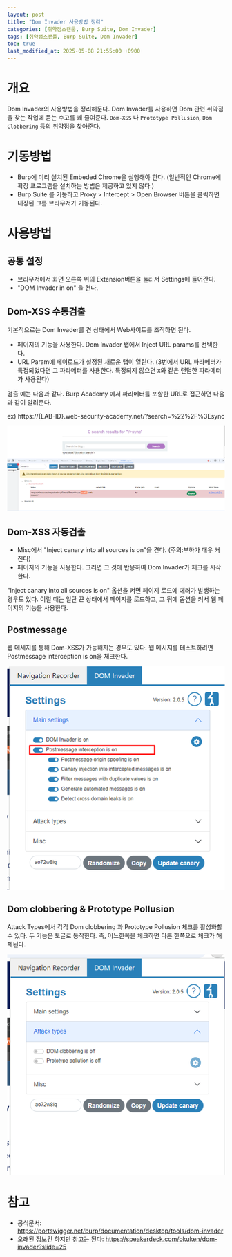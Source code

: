 ```yaml
---
layout: post
title: "Dom Invader 사용방법 정리"
categories: [취약점스캔툴, Burp Suite, Dom Invader]
tags: [취약점스캔툴, Burp Suite, Dom Invader]
toc: true
last_modified_at: 2025-05-08 21:55:00 +0900
---
```



# 개요
Dom Invader의 사용방법을 정리해둔다. Dom Invader를 사용하면 Dom 관련 취약점을 찾는 작업에 듣는 수고를 꽤 줄여준다. `Dom-XSS` 나 `Prototype Pollusion`, `Dom Clobbering` 등의 취약점을 찾아준다. 

# 기동방법
- Burp에 미리 설치된 Embeded Chrome을 실행해야 한다. (일반적인 Chrome에 확장 프로그램을 설치하는 방법은 제공하고 있지 않다.)
- Burp Suite 를 기동하고 Proxy > Intercept > Open Browser 버튼을 클릭하면 내장된 크롬 브라우저가 기동된다. 

# 사용방법

## 공통 설정
- 브라우저에서 화면 오른쪽 위의 Extension버튼을 눌러서 Settings에 들어간다.
- "DOM Invader in on" 을 켠다. 


## Dom-XSS 수동검출
기본적으로는 Dom Invader를 켠 상태에서 Web사이트를 조작하면 된다. 

- 페이지의 기능을 사용한다. Dom Invader 탭에서 Inject URL params를 선택한다. 
- URL Param에 페이로드가 설정된 새로운 탭이 열린다. (3번에서 URL 파라메터가 특정되었다면 그 파라메터를 사용한다. 특정되지 않으면 x와 같은 랜덤한 파라메터가 사용된다)

검출 예는 다음과 같다. Burp Academy 에서 파라메터를 포함한 URL로 접근하면 다음과 같이 알려준다. 

ex) 
https://{LAB-ID}.web-security-academy.net/?search=%22%2F%3Esync

![](/images/dom-invader-dom-xss-sink.png)


## Dom-XSS 자동검출
- Misc에서 "Inject canary into all sources is on"을 켠다. (주의:부하가 매우 커진다)
- 페이지의 기능을 사용한다. 그러면 그 것에 반응하여 Dom Invader가 체크를 시작한다. 

 "Inject canary into all sources is on" 옵션을 켜면 페이지 로드에 에러가 발생하는 경우도 있다. 이럴 때는 일단 끈 상태에서 페이지를 로드하고, 그 뒤에 옵션을 켜서 웹 페이지의 기능을 사용한다. 

## Postmessage
웹 메세지를 통해 Dom-XSS가 가능해지는 경우도 있다. 웹 메시지를 테스트하려면 Postmessage interception is on을 체크한다. 

![](/images/dom-invader-dom-xss-web-message-config.png)

## Dom clobbering & Prototype Pollusion
Attack Types에서 각각 Dom clobbering 과 Prototype Pollusion 체크를 활성화할 수 있다. 두 기능은 토글로 동작한다. 즉, 어느한쪽을 체크하면 다른 한쪽으로 체크가 해제된다. 

![](/images/dom-invader-dom-prototype.png)


 # 참고 
 - 공식문서: https://portswigger.net/burp/documentation/desktop/tools/dom-invader
 - 오래된 정보긴 하지만 참고는 된다: https://speakerdeck.com/okuken/dom-invader?slide=25